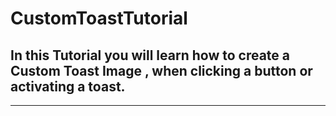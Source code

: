 # CustomToastTutorial
In this Tutorial you will learn how to create a Custom Toast Image , when clicking a button or activating a toast.
---
---
